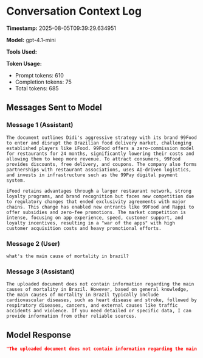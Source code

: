 # Conversation Context Log

**Timestamp:** 2025-08-05T09:39:29.634951

**Model:** gpt-4.1-mini

**Tools Used:** 

**Token Usage:**
- Prompt tokens: 610
- Completion tokens: 75
- Total tokens: 685

## Messages Sent to Model

### Message 1 (Assistant)

```
The document outlines Didi's aggressive strategy with its brand 99Food to enter and disrupt the Brazilian food delivery market, challenging established players like iFood. 99Food offers a zero-commission model for restaurants for 24 months, significantly lowering their costs and allowing them to keep more revenue. To attract consumers, 99Food provides discounts, free delivery, and coupons. The company also forms partnerships with restaurant associations, uses AI-driven logistics, and invests in infrastructure such as the 99Pay digital payment system.

iFood retains advantages through a larger restaurant network, strong loyalty programs, and brand recognition but faces new competition due to regulatory changes that ended exclusivity agreements with major chains. This change has enabled new entrants like 99Food and Rappi to offer subsidies and zero-fee promotions. The market competition is intense, focusing on app experience, speed, customer support, and loyalty incentives, resulting in a "war of the apps" with high customer acquisition costs and heavy promotional efforts.
```

### Message 2 (User)

```
what's the main cause of mortality in brazil?
```

### Message 3 (Assistant)

```
The uploaded document does not contain information regarding the main causes of mortality in Brazil. However, based on general knowledge, the main causes of mortality in Brazil typically include cardiovascular diseases, such as heart disease and stroke, followed by respiratory diseases, cancers, and external causes like traffic accidents and violence. If you need detailed or specific data, I can provide information from other reliable sources.
```

## Model Response

```json
"The uploaded document does not contain information regarding the main causes of mortality in Brazil. However, based on general knowledge, the main causes of mortality in Brazil typically include cardiovascular diseases, such as heart disease and stroke, followed by respiratory diseases, cancers, and external causes like traffic accidents and violence. If you need detailed or specific data, I can provide information from other reliable sources."
```

